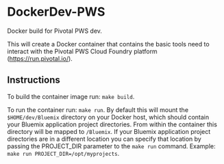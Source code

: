 # DockerDev-PWS
Docker build for Pivotal PWS dev.

This will create a Docker container that contains the basic tools need to interact with the Pivotal PWS Cloud Foundry platform (https://run.pivotal.io/).

## Instructions

To build the container image run: `make build`.

To run the container run: `make run`. By default this will mount the `$HOME/dev/Bluemix` directory on your Docker host, which should contain your Bluemix application project directories. From within the container this directory will be mapped to `/Bluemix`. If your Bluemix application project directories are in a different location you can specify that location by passing the PROJECT_DIR parameter to the `make run` command. Example: `make run PROJECT_DIR=/opt/myprojects`.  
